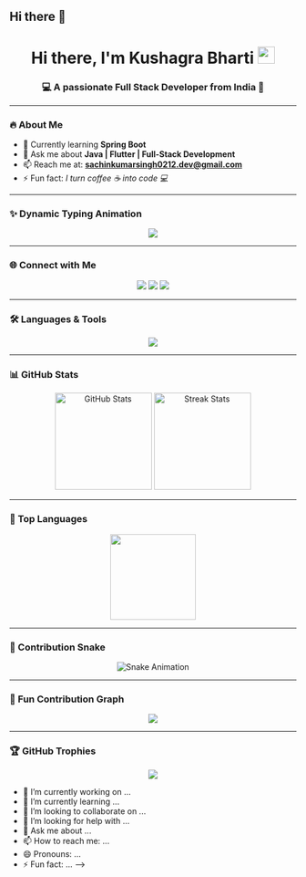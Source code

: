 ## Hi there 👋

<!--
**kushagr-a/kushagr-a** is a ✨ _special_ ✨ repository because its `README.md` (this file) appears on your GitHub profile.

Here are some ideas to get you started:
<!-- Profile README for SKS-0212 -->

<h1 align="center">
  Hi there, I'm Kushagra Bharti <img src="https://raw.githubusercontent.com/MartinHeinz/MartinHeinz/master/wave.gif" width="30px">
</h1>

<h3 align="center">💻 A passionate Full Stack Developer from India 🚀</h3>

---

### 🔥 About Me
- 🌱 Currently learning **Spring Boot**
- 💬 Ask me about **Java | Flutter | Full-Stack Development**
- 📫 Reach me at: **sachinkumarsingh0212.dev@gmail.com**
- ⚡ Fun fact: *I turn coffee ☕ into code 💻*

---

### ✨ Dynamic Typing Animation
<p align="center">
  <a href="https://github.com/DenverCoder1/readme-typing-svg">
    <img src="https://readme-typing-svg.herokuapp.com?font=Fira+Code&size=25&duration=3000&pause=1000&color=F75C7E&center=true&vCenter=true&width=600&lines=Full+Stack+Developer;Java+%7C+Spring+Boot+%7C+Flutter;Open+Source+Contributor;Tech+Enthusiast;Always+Learning+New+Things">
  </a>
</p>

---

### 🌐 Connect with Me
<p align="center">
  <a href="#"><img src="https://img.icons8.com/color/48/000000/linkedin.png"/></a>
  <a href="#"><img src="https://img.icons8.com/color/48/000000/twitter.png"/></a>
  <a href="#"><img src="https://img.icons8.com/color/48/000000/github.png"/></a>
</p>

---

### 🛠 Languages & Tools
<p align="center"> 
  <img src="https://skillicons.dev/icons?i=java,spring,flutter,dart,ts,js,react,nodejs,express,mongodb,mysql,redis,git,github,heroku,linux,c,cpp,html,css&theme=dark" />
</p>

---

### 📊 GitHub Stats
<p align="center">
  <img src="https://github-readme-stats.vercel.app/api?username=SKS-0212&show_icons=true&theme=radical" alt="GitHub Stats" height="170"/>
  <img src="https://github-readme-streak-stats.herokuapp.com/?user=SKS-0212&theme=radical" alt="Streak Stats" height="170"/>
</p>

---

### 🚀 Top Languages
<p align="center">
  <img src="https://github-readme-stats.vercel.app/api/top-langs/?username=SKS-0212&layout=compact&theme=radical" height="150"/>
</p>

---

### 🐍 Contribution Snake
<p align="center">
  <img src="https://github.com/SKS-0212/SKS-0212/blob/output/github-contribution-grid-snake.svg" alt="Snake Animation"/>
</p>

---

### 🎉 Fun Contribution Graph
<p align="center">
  <img src="https://github-readme-activity-graph.vercel.app/graph?username=SKS-0212&theme=react-dark&hide_border=true&area=true" />
</p>

---

### 🏆 GitHub Trophies
<p align="center">
  <img src="https://github-profile-trophy.vercel.app/?username=SKS-0212&theme=radical&no-frame=true&margin-w=15&margin-h=15" />
</p>

- 🔭 I’m currently working on ...
- 🌱 I’m currently learning ...
- 👯 I’m looking to collaborate on ...
- 🤔 I’m looking for help with ...
- 💬 Ask me about ...
- 📫 How to reach me: ...
- 😄 Pronouns: ...
- ⚡ Fun fact: ...
-->

